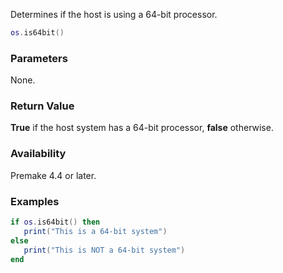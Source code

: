 Determines if the host is using a 64-bit processor.

```lua
os.is64bit()
```

### Parameters ###

None.


### Return Value ###

**True** if the host system has a 64-bit processor, **false** otherwise.


### Availability ###

Premake 4.4 or later.


### Examples ###

```lua
if os.is64bit() then
   print("This is a 64-bit system")
else
   print("This is NOT a 64-bit system")
end
```
